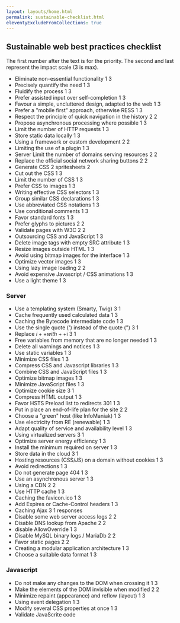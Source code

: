 ```yaml
---
layout: layouts/home.html
permalink: sustainable-checklist.html
eleventyExcludeFromCollections: true
---
```

## Sustainable web best practices checklist
The first number after the text is for the priority.
The second and last represent the impact scale (3 is max).

- Eliminate non-essential functionality 1 3
- Precisely quantify the need 1 3
- Fluidify the process 1 3
- Prefer assisted input over self-completion 1 3
- Favour a simple, uncluttered design, adapted to the web 1 3
- Prefer a "mobile first" approach, otherwise RESS 1 3
- Respect the principle of quick navigation in the history 2 2
- Propose asynchronous processing where possible 1 3
- Limit the number of HTTP requests 1 3
- Store static data locally 1 3
- Using a framework or custom development 2 2
- Limiting the use of a plugin 1 3
- Server Limit the number of domains serving resources 2 2
- Replace the official social network sharing buttons 2 2
- Generate CSS 2 spritesheets 2
- Cut out the CSS 1 3
- Limit the number of CSS 1 3
- Prefer CSS to images 1 3
- Writing effective CSS selectors 1 3
- Group similar CSS declarations 1 3
- Use abbreviated CSS notations 1 3
- Use conditional comments 1 3
- Favor standard fonts 1 3
- Prefer glyphs to pictures 2 2
- Validate pages with W3C 2 2
- Outsourcing CSS and JavaScript 1 3
- Delete image tags with empty SRC attribute 1 3
- Resize images outside HTML 1 3
- Avoid using bitmap images for the interface 1 3
- Optimize vector images 1 3
- Using lazy image loading 2 2
- Avoid expensive Javascript / CSS animations 1 3
- Use a light theme 1 3

### Server
- Use a templating system (Smarty, Twig) 3 1
-  Cache frequently used calculated data 1 3
-  Caching the Bytecode intermediate code 1 3
-  Use the single quote (') instead of the quote (") 3 1
-  Replace $i++ with ++$i 3 1
-  Free variables from memory that are no longer needed 1 3
-  Delete all warnings and notices 1 3
-  Use static variables 1 3
- Minimize CSS files 1 3
-  Compress CSS and Javascript libraries 1 3
-  Combine CSS and JavaScript files 1 3
- Optimize bitmap images 1 3
-  Minimize JavaScript files 1 3
-  Optimize cookie size 3 1
-  Compress HTML output 1 3
- Favor HSTS Preload list to redirects 301 1 3
- Put in place an end-of-life plan for the site 2 2
-  Choose a "green" host (like InfoManiak) 1 3
-  Use electricity from RE (renewable) 1 3
-  Adapt quality of service and availability level 1 3
-  Using virtualized servers 3 1
-  Optimize server energy efficiency 1 3
-  Install the minimum required on server 1 3
-  Store data in the cloud 3 1
-  Hosting resources (CSS/JS) on a domain without cookies 1 3
-  Avoid redirections 1 3
-  Do not generate page 404 1 3
-  Use an asynchronous server 1 3
-  Using a CDN 2 2
-  Use HTTP cache 1 3
- Caching the favicon.ico 1 3
-  Add Expires or Cache-Control headers 1 3
-  Caching Ajax 3 1 responses
-  Disable some web server access logs 2 2
-  Disable DNS lookup from Apache 2 2
- disable AllowOverride 1 3
- Disable MySQL binary logs / MariaDb 2 2
- Favor static pages 2 2
- Creating a modular application architecture 1 3
- Choose a suitable data format 1 3

### Javascript
- Do not make any changes to the DOM when crossing it 1 3
- Make the elements of the DOM invisible when modified 2 2
- Minimize repaint (appearance) and reflow (layout) 1 3
- Using event delegation 1 3
- Modify several CSS properties at once 1 3
- Validate JavaScrite code
